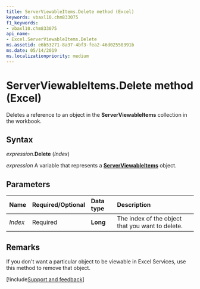 ```yaml
---
title: ServerViewableItems.Delete method (Excel)
keywords: vbaxl10.chm833075
f1_keywords:
- vbaxl10.chm833075
api_name:
- Excel.ServerViewableItems.Delete
ms.assetid: e6b53271-8a37-4bf3-fea2-46d02550391b
ms.date: 05/14/2019
ms.localizationpriority: medium
---
```



# ServerViewableItems.Delete method (Excel)

Deletes a reference to an object in the **ServerViewableItems** collection in the workbook.


## Syntax

_expression_.**Delete** (_Index_)

_expression_ A variable that represents a **[ServerViewableItems](Excel.ServerViewableItems.md)** object.


## Parameters

|Name|Required/Optional|Data type|Description|
|:-----|:-----|:-----|:-----|
| _Index_|Required| **Long**|The index of the object that you want to delete.|

## Remarks

If you don't want a particular object to be viewable in Excel Services, use this method to remove that object.




[!include[Support and feedback](~/includes/feedback-boilerplate.md)]